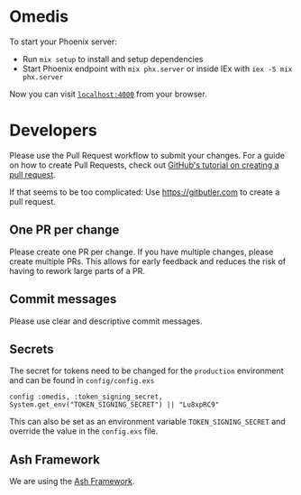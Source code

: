 # Omedis

To start your Phoenix server:

- Run `mix setup` to install and setup dependencies
- Start Phoenix endpoint with `mix phx.server` or inside IEx with `iex -S mix phx.server`

Now you can visit [`localhost:4000`](http://localhost:4000) from your browser.

# Developers

Please use the Pull Request workflow to submit your changes. For a guide on how to create Pull Requests, check out [GitHub's tutorial on creating a pull request](https://docs.github.com/en/pull-requests/collaborating-with-pull-requests/proposing-changes-to-your-work-with-pull-requests/creating-a-pull-request).

If that seems to be too complicated:
Use https://gitbutler.com to create a pull request.

## One PR per change

Please create one PR per change. If you have multiple changes, please create multiple PRs. This allows for early feedback and reduces the risk of having to rework large parts of a PR.

## Commit messages

Please use clear and descriptive commit messages.

## Secrets

The secret for tokens need to be changed for the `production` environment and can be found in `config/config.exs`

```
config :omedis, :token_signing_secret, System.get_env("TOKEN_SIGNING_SECRET") || "Lu8xpRC9"
```

This can also be set as an environment variable `TOKEN_SIGNING_SECRET` and override the value in the `config.exs` file.

## Ash Framework

We are using the [Ash Framework](https://ash-hq.org).
